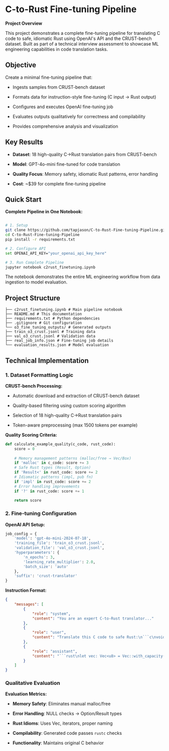 
# C-to-Rust Fine-tuning Pipeline

**Project Overview**

This project demonstrates a complete fine-tuning pipeline for translating C code to safe, idiomatic Rust using OpenAI's API and the CRUST-bench dataset. Built as part of a technical interview assessment to showcase ML engineering capabilities in code translation tasks.

## Objective

Create a minimal fine-tuning pipeline that:

- Ingests samples from CRUST-bench dataset

- Formats data for instruction-style fine-tuning (C input → Rust output)

- Configures and executes OpenAI fine-tuning job

- Evaluates outputs qualitatively for correctness and compilability

- Provides comprehensive analysis and visualization

## Key Results

- **Dataset**: 18 high-quality C→Rust translation pairs from CRUST-bench

- **Model**: GPT-4o-mini fine-tuned for code translation

- **Quality Focus**: Memory safety, idiomatic Rust patterns, error handling

- **Cost**: ~$39 for complete fine-tuning pipeline

## Quick Start

**Complete Pipeline in One Notebook:**

```bash

# 1. Setup
git clone https://github.com/tapjason/C-to-Rust-Fine-tuning-Pipeline.git
cd C-to-Rust-Fine-tuning-Pipeline
pip install -r requirements.txt

# 2. Configure API
set OPENAI_API_KEY="your_openai_api_key_here"

# 3. Run Complete Pipeline
jupyter notebook c2rust_finetuning.ipynb

```

The notebook demonstrates the entire ML engineering workflow from data ingestion to model evaluation.

## Project Structure

```
├── c2rust_finetuning.ipynb # Main pipeline notebook
├── README.md # This documentation
├── requirements.txt # Python dependencies
├── .gitignore # Git configuration
└── o3_fine_tuning_outputs/ # Generated outputs
├── train_o3_crust.jsonl # Training data
├── val_o3_crust.jsonl # Validation data
├── real_job_info.json # Fine-tuning job details
└── evaluation_results.json # Model evaluation
```

## Technical Implementation

### 1. Dataset Formatting Logic

**CRUST-bench Processing:**

- Automatic download and extraction of CRUST-bench dataset

- Quality-based filtering using custom scoring algorithm

- Selection of 18 high-quality C→Rust translation pairs

- Token-aware preprocessing (max 1500 tokens per example)

**Quality Scoring Criteria:**

```python
def calculate_example_quality(c_code, rust_code):
	score = 0
	
	# Memory management patterns (malloc/free → Vec/Box)
	if 'malloc' in c_code: score += 3
	# Safe Rust types (Result, Option)
	if 'Result<' in rust_code: score += 2
	# Idiomatic patterns (impl, pub fn)
	if 'impl' in rust_code: score += 2
	# Error handling improvements
	if '?' in rust_code: score += 1
	
	return score

```

### 2. Fine-tuning Configuration

**OpenAI API Setup:**

```python
job_config = {
	'model': 'gpt-4o-mini-2024-07-18',
	'training_file': 'train_o3_crust.jsonl',
	'validation_file': 'val_o3_crust.jsonl',
	'hyperparameters': {
		'n_epochs': 3,
		'learning_rate_multiplier': 2.0,
		'batch_size': 'auto'
	},
	'suffix': 'crust-translator'
}
```

**Instruction Format:**
```json
{
	"messages": [
		{
			"role": "system",
			"content": "You are an expert C-to-Rust translator..."
		},
		{
			"role": "user",
			"content": "Translate this C code to safe Rust:\n```c\nvoid* ptr = malloc(100);\n```"
		},
		{
			"role": "assistant",
			"content": "```rust\nlet vec: Vec<u8> = Vec::with_capacity(100);\n```"
		}
	]
}
```
### Qualitative Evaluation

**Evaluation Metrics:**

- **Memory Safety**: Eliminates manual malloc/free

- **Error Handling**: NULL checks → Option/Result types

- **Rust Idioms**: Uses Vec, iterators, proper naming

- **Compilability**: Generated code passes `rustc` checks

- **Functionality**: Maintains original C behavior
